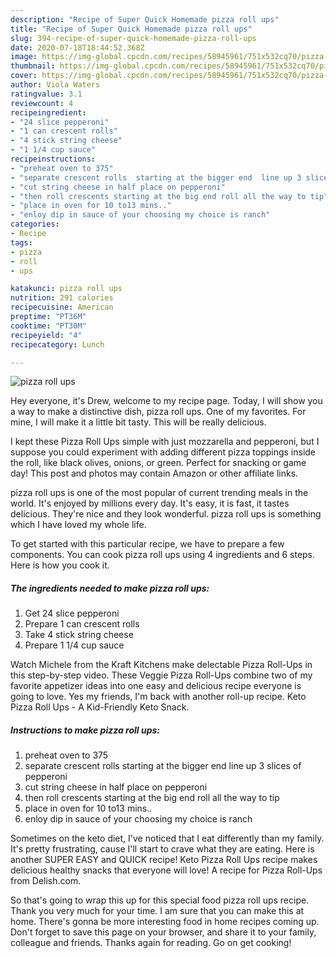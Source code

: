 ```yaml
---
description: "Recipe of Super Quick Homemade pizza roll ups"
title: "Recipe of Super Quick Homemade pizza roll ups"
slug: 394-recipe-of-super-quick-homemade-pizza-roll-ups
date: 2020-07-18T18:44:52.368Z
image: https://img-global.cpcdn.com/recipes/58945961/751x532cq70/pizza-roll-ups-recipe-main-photo.jpg
thumbnail: https://img-global.cpcdn.com/recipes/58945961/751x532cq70/pizza-roll-ups-recipe-main-photo.jpg
cover: https://img-global.cpcdn.com/recipes/58945961/751x532cq70/pizza-roll-ups-recipe-main-photo.jpg
author: Viola Waters
ratingvalue: 3.1
reviewcount: 4
recipeingredient:
- "24 slice pepperoni"
- "1 can crescent rolls"
- "4 stick string cheese"
- "1 1/4 cup sauce"
recipeinstructions:
- "preheat oven to 375"
- "separate crescent rolls  starting at the bigger end  line up 3 slices of pepperoni"
- "cut string cheese in half place on pepperoni"
- "then roll crescents starting at the big end roll all the way to tip"
- "place in oven for 10 to13 mins.."
- "enloy dip in sauce of your choosing my choice is ranch"
categories:
- Recipe
tags:
- pizza
- roll
- ups

katakunci: pizza roll ups 
nutrition: 291 calories
recipecuisine: American
preptime: "PT36M"
cooktime: "PT30M"
recipeyield: "4"
recipecategory: Lunch

---
```



![pizza roll ups](https://img-global.cpcdn.com/recipes/58945961/751x532cq70/pizza-roll-ups-recipe-main-photo.jpg)

Hey everyone, it's Drew, welcome to my recipe page. Today, I will show you a way to make a distinctive dish, pizza roll ups. One of my favorites. For mine, I will make it a little bit tasty. This will be really delicious.

I kept these Pizza Roll Ups simple with just mozzarella and pepperoni, but I suppose you could experiment with adding different pizza toppings inside the roll, like black olives, onions, or green. Perfect for snacking or game day! This post and photos may contain Amazon or other affiliate links.

pizza roll ups is one of the most popular of current trending meals in the world. It's enjoyed by millions every day. It's easy, it is fast, it tastes delicious. They're nice and they look wonderful. pizza roll ups is something which I have loved my whole life.


To get started with this particular recipe, we have to prepare a few components. You can cook pizza roll ups using 4 ingredients and 6 steps. Here is how you cook it.

<!--inarticleads1-->

##### The ingredients needed to make pizza roll ups:

1. Get 24 slice pepperoni
1. Prepare 1 can crescent rolls
1. Take 4 stick string cheese
1. Prepare 1 1/4 cup sauce


Watch Michele from the Kraft Kitchens make delectable Pizza Roll-Ups in this step-by-step video. These Veggie Pizza Roll-Ups combine two of my favorite appetizer ideas into one easy and delicious recipe everyone is going to love. Yes my friends, I&#39;m back with another roll-up recipe. Keto Pizza Roll Ups - A Kid-Friendly Keto Snack. 

<!--inarticleads2-->

##### Instructions to make pizza roll ups:

1. preheat oven to 375
1. separate crescent rolls  starting at the bigger end  line up 3 slices of pepperoni
1. cut string cheese in half place on pepperoni
1. then roll crescents starting at the big end roll all the way to tip
1. place in oven for 10 to13 mins..
1. enloy dip in sauce of your choosing my choice is ranch


Sometimes on the keto diet, I&#39;ve noticed that I eat differently than my family. It&#39;s pretty frustrating, cause I&#39;ll start to crave what they are eating. Here is another SUPER EASY and QUICK recipe! Keto Pizza Roll Ups recipe makes delicious healthy snacks that everyone will love! A recipe for Pizza Roll-Ups from Delish.com. 

So that's going to wrap this up for this special food pizza roll ups recipe. Thank you very much for your time. I am sure that you can make this at home. There's gonna be more interesting food in home recipes coming up. Don't forget to save this page on your browser, and share it to your family, colleague and friends. Thanks again for reading. Go on get cooking!
